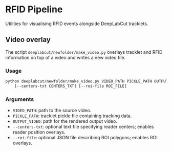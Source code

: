 # RFID Pipeline

Utilities for visualising RFID events alongside DeepLabCut tracklets.

## Video overlay

The script `deeplabcut/newfolder/make_video.py` overlays tracklet and RFID
information on top of a video and writes a new video file.

### Usage

```bash
python deeplabcut/newfolder/make_video.py VIDEO_PATH PICKLE_PATH OUTPUT_VIDEO \
    [--centers-txt CENTERS_TXT] [--roi-file ROI_FILE]
```

### Arguments

- `VIDEO_PATH`: path to the source video.
- `PICKLE_PATH`: tracklet pickle file containing tracking data.
- `OUTPUT_VIDEO`: path for the rendered output video.
- `--centers-txt`: optional text file specifying reader centers; enables reader
  position overlays.
- `--roi-file`: optional JSON file describing ROI polygons; enables ROI
  overlays.
